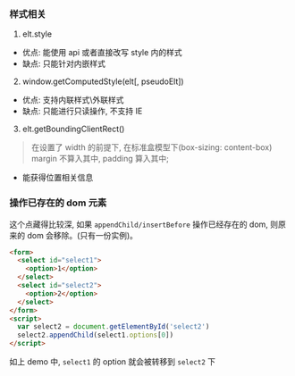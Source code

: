 <!--
abbrlink: nw16jj7h
-->

### 样式相关

1. elt.style

* 优点: 能使用 api 或者直接改写 style 内的样式
* 缺点: 只能针对内嵌样式

2. window.getComputedStyle(elt[, pseudoElt])

* 优点: 支持内联样式\外联样式
* 缺点: 只能进行只读操作, 不支持 IE

3. elt.getBoundingClientRect()

> 在设置了 width 的前提下, 在标准盒模型下(box-sizing: content-box) margin 不算入其中, padding 算入其中;

* 能获得位置相关信息

### 操作已存在的 dom 元素

这个点藏得比较深, 如果 `appendChild/insertBefore` 操作已经存在的 dom, 则原来的 dom 会移除。(只有一份实例)。

```html
<form>
  <select id="select1">
    <option>1</option>
  </select>
  <select id="select2">
    <option>2</option>
  </select>
</form>
<script>
  var select2 = document.getElementById('select2')
  select2.appendChild(select1.options[0])
</script>
```

如上 demo 中, `select1` 的 option 就会被转移到 `select2` 下